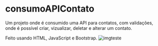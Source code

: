 # consumoAPIContato
Um projeto onde é consumido uma API para contatos, com validações, onde é possível criar, vizualizar, deletar e alterar um contato.

Feito usando HTML, JavaScript e Bootstrap.
![imgteste](https://user-images.githubusercontent.com/74545472/147088308-db631f90-a46a-47e1-82ea-f5b5e2779f34.png)
